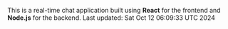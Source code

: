 This is a real-time chat application built using **React** for the frontend and **Node.js** for the backend.
Last updated: Sat Oct 12 06:09:33 UTC 2024
